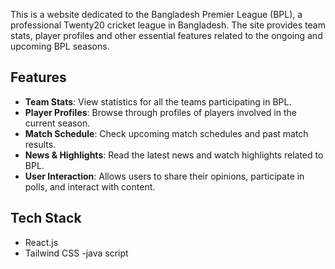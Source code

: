 This is a website dedicated to the Bangladesh Premier League (BPL), a professional Twenty20 cricket league in Bangladesh. The site provides  team stats, player profiles and other essential features related to the ongoing and upcoming BPL seasons.

## Features

- **Team Stats**: View statistics for all the teams participating in BPL.
- **Player Profiles**: Browse through profiles of players involved in the current season.
- **Match Schedule**: Check upcoming match schedules and past match results.
- **News & Highlights**: Read the latest news and watch highlights related to BPL.
- **User Interaction**: Allows users to share their opinions, participate in polls, and interact with content.

## Tech Stack
  - React.js
  - Tailwind CSS
  -java script
